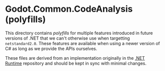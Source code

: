 # Godot.Common.CodeAnalysis (polyfills)

This directory contains _polyfills_ for multiple features introduced in future versions of .NET that we can't otherwise use when targetting `netstandard2.0`. These features are available when using a newer version of C# as long as we provide the APIs ourselves.

These files are derived from an implementation originally in the [.NET Runtime](https://github.com/dotnet/runtime) repository and should be kept in sync with minimal changes.
